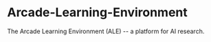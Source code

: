 Arcade-Learning-Environment
===========================

The Arcade Learning Environment (ALE) -- a platform for AI research.